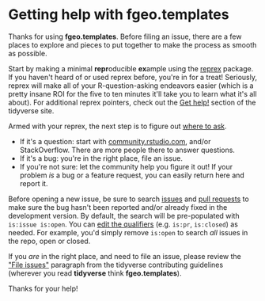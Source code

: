 # Getting help with fgeo.templates

Thanks for using __fgeo.templates__. Before filing an issue, there are a few places to explore and pieces to put together to make the process as smooth as possible.

Start by making a minimal **repr**oducible **ex**ample using the [reprex](http://reprex.tidyverse.org/) package. If you haven't heard of or used reprex before, you're in for a treat! Seriously, reprex will make all of your R-question-asking endeavors easier (which is a pretty insane ROI for the five to ten minutes it'll take you to learn what it's all about). For
additional reprex pointers, check out the [Get help!](https://www.tidyverse.org/help/) section of the tidyverse site.

Armed with your reprex, the next step is to figure out [where to ask](https://www.tidyverse.org/help/#where-to-ask).

* If it's a question: start with
    [community.rstudio.com](https://community.rstudio.com/), and/or StackOverflow. There are more people there to answer questions.
* If it's a bug: you're in the right place, file an issue.
* If you're not sure: let the community help you figure it out! If your problem _is_ a bug or a feature request, you can easily return here and report it. 

Before opening a new issue, be sure to search [issues](https://github.com/forestgeo/fgeo.templates/issues) and [pull requests](https://github.com/forestgeo/fgeo.templates/pulls) to make sure the bug hasn't been reported and/or already fixed in the development version. By default, the search will be pre-populated with `is:issue is:open`. You can [edit the qualifiers](https://help.github.com/articles/searching-issues-and-pull-requests/) (e.g. `is:pr`, `is:closed`) as needed. For example, you'd simply remove `is:open` to search _all_ issues in the repo, open or closed.

If you _are_ in the right place, and need to file an issue, please review the ["File issues"](https://www.tidyverse.org/contribute/#issues) paragraph from the tidyverse contributing guidelines (wherever you read __tidyverse__ think __fgeo.templates__).

Thanks for your help!
